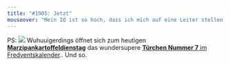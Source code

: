 ```yaml
---
title: "#1905: Jetzt"
mouseover: "Mein IQ ist so hoch, dass ich mich auf eine Leiter stellen muss, um dranzukommen."
---
```


PS:
<a href="http://www.fonflatter.de/advent10"><img src="http://www.fonflatter.de/adv10/erfindungen_s.png"></a>
Wuhuuigerdings öffnet sich zum heutigen <a href="http://www.fonflatter.de/kalender"><strong>Marzipankartoffeldienstag</strong></a> das wundersupere <a href="http://www.fonflatter.de/advent10"><strong>Türchen Nummer 7</strong> im Fredventskalender</a>..
Und so.

